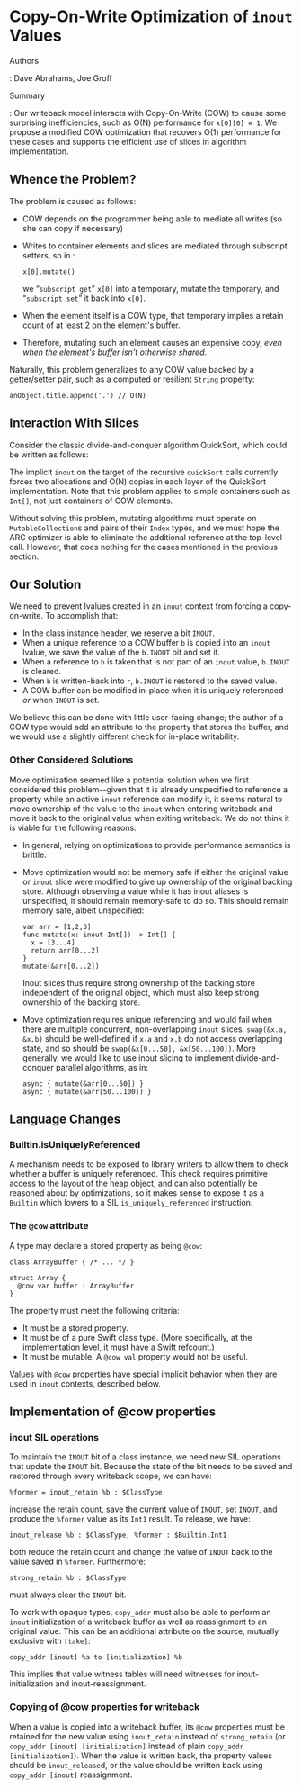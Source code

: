 Copy-On-Write Optimization of `inout` Values
============================================

Authors

:   Dave Abrahams, Joe Groff

Summary

:   Our writeback model interacts with Copy-On-Write (COW) to cause some
    surprising inefficiencies, such as O(N) performance for
    `x[0][0] = 1`. We propose a modified COW optimization that
    recovers O(1) performance for these cases and supports the efficient
    use of slices in algorithm implementation.

Whence the Problem?
-------------------

The problem is caused as follows:

-   COW depends on the programmer being able to mediate all writes (so
    she can copy if necessary)
-   Writes to container elements and slices are mediated through
    subscript setters, so in :

        x[0].mutate()

    we “`subscript get`” `x[0]` into a temporary, mutate the temporary,
    and “`subscript set`” it back into `x[0]`.

-   When the element itself is a COW type, that temporary implies a
    retain count of at least 2 on the element's buffer.
-   Therefore, mutating such an element causes an expensive copy, *even
    when the element's buffer isn't otherwise shared*.

Naturally, this problem generalizes to any COW value backed by a
getter/setter pair, such as a computed or resilient `String` property:

    anObject.title.append('.') // O(N)

Interaction With Slices
-----------------------

Consider the classic divide-and-conquer algorithm QuickSort, which could
be written as follows:

The implicit `inout` on the target of the recursive `quickSort` calls
currently forces two allocations and O(N) copies in each layer of the
QuickSort implementation. Note that this problem applies to simple
containers such as `Int[]`, not just containers of COW elements.

Without solving this problem, mutating algorithms must operate on
`MutableCollection`s and pairs of their `Index` types, and we must hope
the ARC optimizer is able to eliminate the additional reference at the
top-level call. However, that does nothing for the cases mentioned in
the previous section.

Our Solution
------------

We need to prevent lvalues created in an `inout` context from forcing a
copy-on-write. To accomplish that:

-   In the class instance header, we reserve a bit `INOUT`.
-   When a unique reference to a COW buffer `b` is copied into an
    `inout` lvalue, we save the value of the `b.INOUT` bit and set it.
-   When a reference to `b` is taken that is not part of an `inout`
    value, `b.INOUT` is cleared.
-   When `b` is written-back into `r`, `b.INOUT` is restored to the
    saved value.
-   A COW buffer can be modified in-place when it is uniquely referenced
    *or* when `INOUT` is set.

We believe this can be done with little user-facing change; the author
of a COW type would add an attribute to the property that stores the
buffer, and we would use a slightly different check for in-place
writability.

### Other Considered Solutions

Move optimization seemed like a potential solution when we first
considered this problem--given that it is already unspecified to
reference a property while an active `inout` reference can modify it, it
seems natural to move ownership of the value to the `inout` when
entering writeback and move it back to the original value when exiting
writeback. We do not think it is viable for the following reasons:

-   In general, relying on optimizations to provide performance
    semantics is brittle.
-   Move optimization would not be memory safe if either the original
    value or `inout` slice were modified to give up ownership of the
    original backing store. Although observing a value while it has
    inout aliases is unspecified, it should remain memory-safe to do so.
    This should remain memory safe, albeit unspecified:

        var arr = [1,2,3]
        func mutate(x: inout Int[]) -> Int[] {
          x = [3...4]
          return arr[0...2]
        }
        mutate(&arr[0...2])

    Inout slices thus require strong ownership of the backing store
    independent of the original object, which must also keep strong
    ownership of the backing store.
-   Move optimization requires unique referencing and would fail when
    there are multiple concurrent, non-overlapping `inout` slices.
    `swap(&x.a, &x.b)` should be well-defined if `x.a` and `x.b` do not
    access overlapping state, and so should be
    `swap(&x[0...50], &x[50...100])`. More generally, we would like to
    use inout slicing to implement divide-and-conquer parallel
    algorithms, as in:

        async { mutate(&arr[0...50]) }
        async { mutate(&arr[50...100]) }

Language Changes
----------------

### Builtin.isUniquelyReferenced

A mechanism needs to be exposed to library writers to allow them to
check whether a buffer is uniquely referenced. This check requires
primitive access to the layout of the heap object, and can also
potentially be reasoned about by optimizations, so it makes sense to
expose it as a `Builtin` which lowers to a SIL `is_uniquely_referenced`
instruction.

### The `@cow` attribute

A type may declare a stored property as being `@cow`:

    class ArrayBuffer { /* ... */ }

    struct Array {
      @cow var buffer : ArrayBuffer
    }

The property must meet the following criteria:

-   It must be a stored property.
-   It must be of a pure Swift class type. (More specifically, at the
    implementation level, it must have a Swift refcount.)
-   It must be mutable. A `@cow val` property would not be useful.

Values with `@cow` properties have special implicit behavior when they
are used in `inout` contexts, described below.

Implementation of @cow properties
---------------------------------

### inout SIL operations

To maintain the `INOUT` bit of a class instance, we need new SIL
operations that update the `INOUT` bit. Because the state of the bit
needs to be saved and restored through every writeback scope, we can
have:

    %former = inout_retain %b : $ClassType

increase the retain count, save the current value of `INOUT`, set
`INOUT`, and produce the `%former` value as its `Int1` result. To
release, we have:

    inout_release %b : $ClassType, %former : $Builtin.Int1

both reduce the retain count and change the value of `INOUT` back to the
value saved in `%former`. Furthermore:

    strong_retain %b : $ClassType

must always clear the `INOUT` bit.

To work with opaque types, `copy_addr` must also be able to perform an
`inout` initialization of a writeback buffer as well as reassignment to
an original value. This can be an additional attribute on the source,
mutually exclusive with `[take]`:

    copy_addr [inout] %a to [initialization] %b

This implies that value witness tables will need witnesses for
inout-initialization and inout-reassignment.

### Copying of @cow properties for writeback

When a value is copied into a writeback buffer, its `@cow` properties
must be retained for the new value using `inout_retain` instead of
`strong_retain` (or `copy_addr [inout] [initialization]` instead of
plain `copy_addr [initialization]`). When the value is written back, the
property values should be `inout_release`d, or the value should be
written back using `copy_addr [inout]` reassignment.
